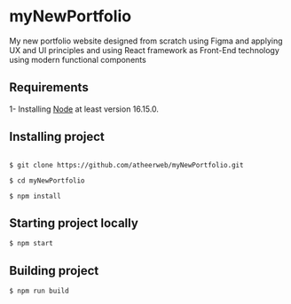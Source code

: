 # myNewPortfolio
My new portfolio website designed from scratch using Figma and applying UX and UI principles and using React framework as Front-End technology using modern functional components


## Requirements

1- Installing [Node](https://nodejs.org/en/) at least version 16.15.0.  



## Installing project

```

$ git clone https://github.com/atheerweb/myNewPortfolio.git 

$ cd myNewPortfolio 

$ npm install     

```



## Starting project locally

```
$ npm start

```

## Building project

```
$ npm run build

```